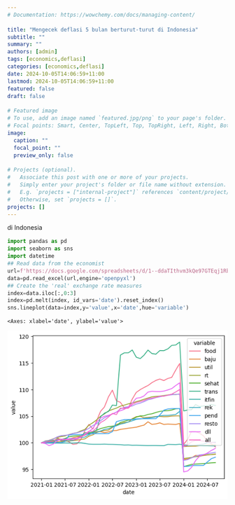 ```yaml
---
# Documentation: https://wowchemy.com/docs/managing-content/

title: "Mengecek deflasi 5 bulan berturut-turut di Indonesia"
subtitle: ""
summary: ""
authors: [admin]
tags: [economics,deflasi]
categories: [economics,deflasi]
date: 2024-10-05T14:06:59+11:00
lastmod: 2024-10-05T14:06:59+11:00
featured: false
draft: false

# Featured image
# To use, add an image named `featured.jpg/png` to your page's folder.
# Focal points: Smart, Center, TopLeft, Top, TopRight, Left, Right, BottomLeft, Bottom, BottomRight.
image:
  caption: ""
  focal_point: ""
  preview_only: false

# Projects (optional).
#   Associate this post with one or more of your projects.
#   Simply enter your project's folder or file name without extension.
#   E.g. `projects = ["internal-project"]` references `content/project/deep-learning/index.md`.
#   Otherwise, set `projects = []`.
projects: []
---
```


di Indonesia


```python
import pandas as pd
import seaborn as sns
import datetime
## Read data from the economist
url=f'https://docs.google.com/spreadsheets/d/1--ddaTIthvm3kQe97GTEqj1Rb1km0fwI/export?gid=1542512999#gid=1542512999&format=xlsx'
data=pd.read_excel(url,engine='openpyxl')
## Create the 'real' exchange rate measures
index=data.iloc[:,0:3]
index=pd.melt(index, id_vars='date').reset_index()
sns.lineplot(data=index,y='value',x='date',hue='variable')

```




    <Axes: xlabel='date', ylabel='value'>




    
![png](./index_1_1.png)
    

